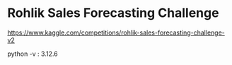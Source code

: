 # Rohlik Sales Forecasting Challenge

https://www.kaggle.com/competitions/rohlik-sales-forecasting-challenge-v2

python -v : 3.12.6
